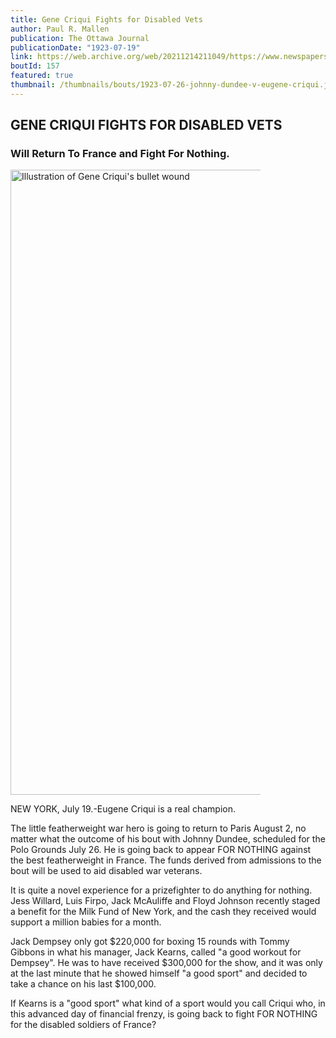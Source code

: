 ```yaml
---
title: Gene Criqui Fights for Disabled Vets
author: Paul R. Mallen
publication: The Ottawa Journal
publicationDate: "1923-07-19"
link: https://web.archive.org/web/20211214211049/https://www.newspapers.com/clip/11572127/the-ottawa-journal/
boutId: 157
featured: true
thumbnail: /thumbnails/bouts/1923-07-26-johnny-dundee-v-eugene-criqui.jpg
---
```


## GENE CRIQUI FIGHTS FOR DISABLED VETS

### Will Return To France and Fight For Nothing.

<img src="/bouts/1923-07-26-johnny-dundee-v-eugene-criqui/gene-criqui-fights-for-disabled-vets.jpg" alt="Illustration of Gene Criqui's bullet wound" width="1000" height="1181" style="height:auto;max-width:400px;" loading="lazy">

NEW YORK, July 19.-Eugene Criqui is a real champion.

The little featherweight war hero is going to return to Paris August 2, no matter what the outcome of his bout with Johnny Dundee, scheduled for the Polo Grounds July 26. He is going back to appear FOR NOTHING against the best featherweight in France. The funds derived from admissions to the bout will be used to aid disabled war veterans.

It is quite a novel experience for a prizefighter to do anything for nothing. Jess Willard, Luis Firpo, Jack McAuliffe and Floyd Johnson recently staged a benefit for the Milk Fund of New York, and the cash they received would support a million babies for a month.

Jack Dempsey only got $220,000 for boxing 15 rounds with Tommy Gibbons in what his manager, Jack Kearns, called "a good workout for Dempsey". He was to have received $300,000 for the show, and it was only at the last minute that he showed himself "a good sport" and decided to take a chance on his last $100,000.

If Kearns is a "good sport" what kind of a sport would you call Criqui who, in this advanced day of financial frenzy, is going back to fight FOR NOTHING for the disabled soldiers of France?
